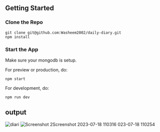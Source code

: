 



## Getting Started

### Clone the Repo

```
git clone git@github.com:Washeem2002/daily-diary.git
npm install
```

### Start the App

Make sure your mongodb is setup.

For preview or production, do:

```
npm start
```

For development, do:

```
npm run dev
```
## output
![diari](https://github.com/Washeem2002/daily-diary/assets/113255423/45c2fd48-a61f-43af-b257-7cc5b8a2dbf6)
![Screenshot 2![Screenshot 2023-07-18 110316](https://github.com/Washeem2002/daily-diary/assets/113255423/dfaacd83-0b2a-4d12-9c4f-3274397ba0f9)
023-07-18 110254](https://github.com/Washeem2002/daily-diary/assets/113255423/f55bb5e6-edf4-4d5d-a281-6ca8d69c79a1)

